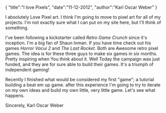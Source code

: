 {
  "title":"I love Pixels",
  "date":"11-12-2012",
  "author":"Karl Oscar Weber"
}

I absolutely Love Pixel art. I think I'm going to move to pixel art for all of my projects. I'm not exactly sure what I can put on my site here, but I'll think of something. 

I've been following a kickstarter called _Retro Game Crunch_ since it's inception. I'm a big fan of Shaun Inman. If you have time check out his games _Horror Vacui 2_ and _The Last Rocket_. Both are Awesome retro pixel games. The idea is for these three guys to make six games in six months. Pretty inspiring when You think about it. Well Today the campaign was just funded, and they are for sure able to build their games. It's a triumph of independent gaming! 

Recently I finished what would be considered my first "game"; a tutorial building a beat em up game. after this experience I'm going to try to iterate on my own ideas and build my own little, very little game. Let's see what happens.

Sincerely, Karl Oscar Weber
